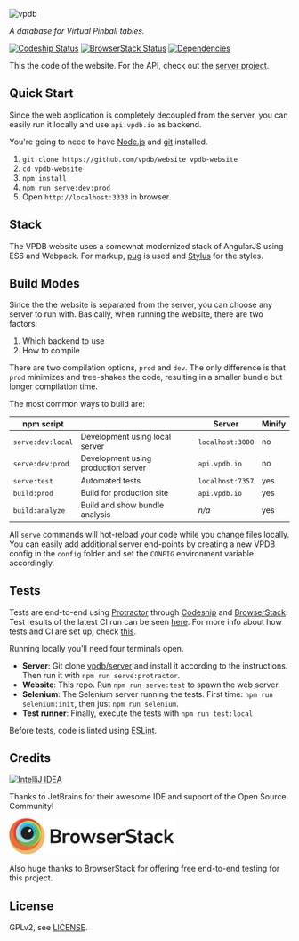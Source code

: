 ![vpdb][text-logo]

*A database for Virtual Pinball tables.*

[![Codeship Status](http://img.shields.io/codeship/7a665bd0-b073-0135-06f3-52802c62f0b1.svg?style=flat-square)](https://app.codeship.com/projects/257675)
[![BrowserStack Status](https://www.browserstack.com/automate/badge.svg?badge_key=RXJHMzgzZ1hZVURNS1pwWUUybFpxUXdOb1daQTlhTmExWms1K3ptenlocz0tLXp2R1VtMUtOOG1PN0tCZ1lJdmdjQ0E9PQ==--59873cb571ddbb196a9f1979a0c316718c2bc23e)](https://www.browserstack.com/automate/public-build/RXJHMzgzZ1hZVURNS1pwWUUybFpxUXdOb1daQTlhTmExWms1K3ptenlocz0tLXp2R1VtMUtOOG1PN0tCZ1lJdmdjQ0E9PQ==--59873cb571ddbb196a9f1979a0c316718c2bc23e)
[![Dependencies](https://david-dm.org/vpdb/website.svg?style=flat-square)](https://david-dm.org/vpdb/website)

This the code of the website. For the API, check out the [server project](https://github.com/vpdb/server).

## Quick Start

Since the web application is completely decoupled from the server, you can 
easily run it locally and use `api.vpdb.io` as backend.

You're going to need to have [Node.js](https://nodejs.org/) and 
[git](https://git-scm.com/downloads) installed.

1. `git clone https://github.com/vpdb/website vpdb-website`
2. `cd vpdb-website`
3. `npm install`
4. `npm run serve:dev:prod`
5. Open `http://localhost:3333` in browser.

## Stack

The VPDB website uses a somewhat modernized stack of AngularJS using ES6 and 
Webpack. For markup, [pug](https://pugjs.org/api/getting-started.html) is used 
and [Stylus](http://stylus-lang.com/) for the styles.

## Build Modes

Since the the website is separated from the server, you can choose any server 
to run with. Basically, when running the website, there are two factors:

1. Which backend to use
2. How to compile

There are two compilation options, `prod` and `dev`. The only difference is that
`prod` minimizes and tree-shakes the code, resulting in a smaller bundle but 
longer compilation time.

The most common ways to build are:

| npm script        |                                     | Server           | Minify |
|-------------------|-------------------------------------|------------------|--------|
| `serve:dev:local` | Development using local server      | `localhost:3000` | no     |
| `serve:dev:prod`  | Development using production server | `api.vpdb.io`    | no     |
| `serve:test`      | Automated tests                     | `localhost:7357` | yes    |
| `build:prod`      | Build for production site           | `api.vpdb.io`    | yes    |
| `build:analyze`   | Build and show bundle analysis      | *n/a*            | yes    |

All `serve` commands will hot-reload your code while you change files locally. 
You can easily add additional server end-points by creating a new VPDB config 
in the `config` folder and set the `CONFIG` environment variable accordingly.

## Tests

Tests are end-to-end using [Protractor](http://www.protractortest.org) through 
[Codeship](https://codeship.com/) and [BrowserStack](https://www.browserstack.com).
Test results of the latest CI run can be seen [here](https://results.vpdb.io/).
For more info about how tests and CI are set up, check [this](https://github.com/vpdb/website/tree/master/src/test). 

Running locally you'll need four terminals open.

- **Server**: Git clone [vpdb/server](https://github.com/vpdb/server) and install 
  it according to the instructions. Then run it with `npm run serve:protractor`.
- **Website**: This repo. Run `npm run serve:test` to spawn the web server.
- **Selenium**: The Selenium server running the tests. First time: `npm run selenium:init`, 
  then just `npm run selenium`. 
- **Test runner**: Finally, execute the tests with `npm run test:local`

Before tests, code is linted using [ESLint](https://eslint.org/).

## Credits

[![IntelliJ IDEA][idea-image]][idea-url]

Thanks to JetBrains for their awesome IDE and support of the Open Source Community!

<a href="https://www.browserstack.com"><img width="300" src="https://raw.githubusercontent.com/vpdb/website/master/src/test/browserstack-logo.png"></a>

Also huge thanks to BrowserStack for offering free end-to-end testing for this project.

## License

GPLv2, see [LICENSE](LICENSE).

[text-logo]: https://github.com/vpdb/server/raw/master/gfx/text-logo.png
[idea-image]: https://raw.githubusercontent.com/vpdb/backend/master/gfx/logo_IntelliJIDEA.png
[idea-url]: https://www.jetbrains.com/idea/
